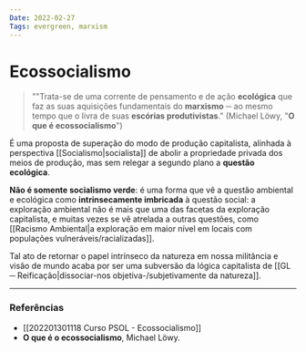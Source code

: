 ```yaml
---
Date: 2022-02-27
Tags: evergreen, marxism 
---
```

# Ecossocialismo
> ""Trata-se de uma corrente de pensamento e de ação **ecológica** que faz as suas aquisições fundamentais do **marxismo** ─ ao mesmo tempo que o livra de suas **escórias produtivistas**."
> (Michael Löwy, "**O que é ecossocialismo**")

É uma proposta de superação do modo de produção capitalista, alinhada à perspectiva [[Socialismo|socialista]] de abolir a propriedade privada dos meios de produção, mas sem relegar a segundo plano a **questão ecológica**. 

**Não é somente socialismo verde**: é uma forma que vê a questão ambiental e ecológica como **intrinsecamente imbricada** à questão social: a exploração ambiental não é mais que uma das facetas da exploração capitalista, e muitas vezes se vê atrelada a outras questões, como [[Racismo Ambiental|a exploração em maior nível em locais com populações vulneráveis/racializadas]].

Tal ato de retornar o papel intrínseco da natureza em nossa militância e visão de mundo acaba por ser uma subversão da lógica capitalista de [[GL ─ Reificação|dissociar-nos objetiva-/subjetivamente da natureza]]. 

---
### Referências
- [[202201301118 Curso PSOL - Ecossocialismo]]
- **O que é o ecossocialismo**, Michael Löwy.